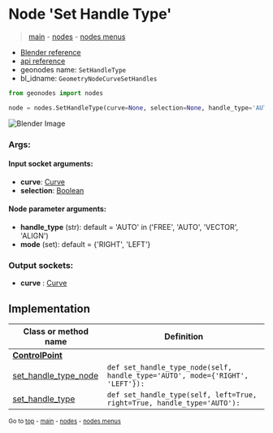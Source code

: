# Node 'Set Handle Type'

> [main](../structure.md) - [nodes](nodes.md) - [nodes menus](nodes_menus.md)

- [Blender reference](https://docs.blender.org/manual/en/latest/modeling/geometry_nodes/curve/set_handle_type.html)
- [api reference](https://docs.blender.org/api/current/bpy.types.GeometryNodeCurveSetHandles.html)
- geonodes name: `SetHandleType`
- bl_idname: `GeometryNodeCurveSetHandles`

```python
from geonodes import nodes

node = nodes.SetHandleType(curve=None, selection=None, handle_type='AUTO', mode={'RIGHT', 'LEFT'})
```

![Blender Image](https://docs.blender.org/manual/en/latest/_images/node-types_GeometryNodeCurveSetHandles.webp)

### Args:

#### Input socket arguments:

- **curve**: [Curve](Curve.md)
- **selection**: [Boolean](Boolean.md)

#### Node parameter arguments:

- **handle_type** (str): default = 'AUTO' in ('FREE', 'AUTO', 'VECTOR', 'ALIGN')
- **mode** (set): default = {'RIGHT', 'LEFT'}

### Output sockets:

- **curve** : [Curve](Curve.md)

## Implementation

| Class or method name | Definition |
|----------------------|------------|
| **[ControlPoint](ControlPoint.md)** |
| [set_handle_type_node](ControlPoint.md#set_handle_type_node) | `def set_handle_type_node(self, handle_type='AUTO', mode={'RIGHT', 'LEFT'}):` |
| [set_handle_type](ControlPoint.md#set_handle_type) | `def set_handle_type(self, left=True, right=True, handle_type='AUTO'):` |

<sub>Go to [top](#node-Set-Handle-Type) - [main](../structure.md) - [nodes](nodes.md) - [nodes menus](nodes_menus.md)</sub>


